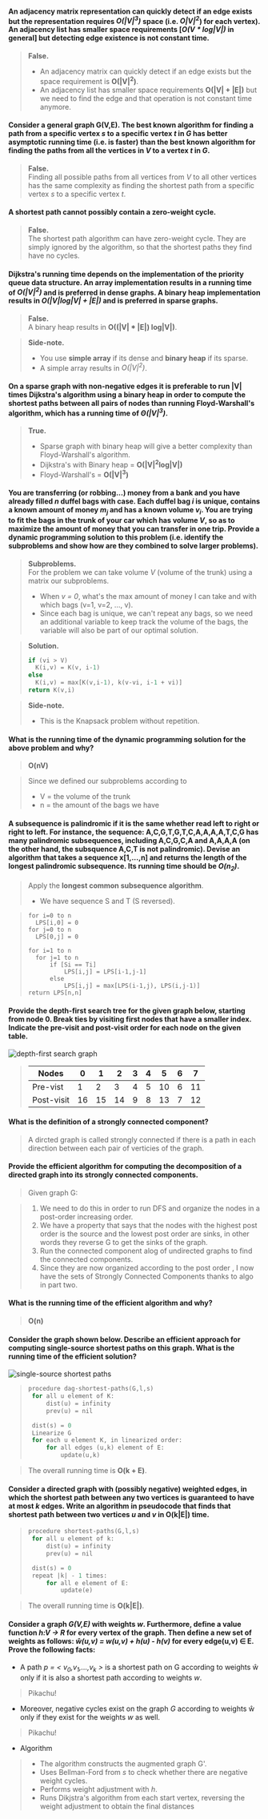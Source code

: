 #### An adjacency matrix representation can quickly detect if an edge exists but the representation requires _O(|V|<sup>3</sup>)_ space (i.e. _O|V|<sup>2</sup>_) for each vertex). An adjacency list has smaller space requirements [_O(V * log|V|)_ in general] but detecting edge existence is not constant time.

> __False.__  
> * An adjacency matrix can quickly detect if an edge exists but the space requirement is __O(|V|<sup>2</sup>)__.
> * An adjacency list has smaller space requirements __O(|V| + |E|)__ but we need to find the edge and that operation is not constant time anymore.

#### Consider a general graph G(V,E). The best known algorithm for finding a path from a specific vertex _s_ to a specific vertex _t_ in _G_ has better asymptotic running time (i.e. is faster) than the best known algorithm for finding the paths from all the vertices in _V_ to a vertex _t_ in _G_.

> __False.__  
> Finding all possible paths from all vertices from _V_ to all other vertices has the same complexity as finding the shortest path from a specific vertex _s_ to a specific vertex _t_.

#### A shortest path cannot possibly contain a zero-weight cycle.

> __False.__  
> The shortest path algorithm can have zero-weight cycle. They are simply ignored by the algorithm, so that the shortest paths they find have no cycles.

#### Dijkstra's running time depends on the implementation of the priority queue data structure. An array implementation results in a running time of _O(|V|<sup>2</sup>)_ and is preferred in dense graphs. A binary heap implementation results in _O(|V|log|V| + |E|)_ and is preferred in sparse graphs.

> __False.__  
> A binary heap results in __O((|V| * |E|) log|V|)__.

> __Side-note.__  
> * You use __simple array__ if its dense and __binary heap__ if its sparse.
> * A simple array results in _O(|V|<sup>2</sup>)_.

#### On a sparse graph with non-negative edges it is preferable to run |V| times Dijkstra's algorithm using a binary heap in order to compute the shortest paths between all pairs of nodes than running Floyd-Warshall's algorithm, which has a running time of _&Theta;(|V|<sup>3</sup>)_.

> __True.__  
> * Sparse graph with binary heap will give a better complexity than Floyd-Warshall's algorithm.
> * Dijkstra's with Binary heap = __O(|V|<sup>2</sup>log|V|)__
> * Floyd-Warshall's = __O(|V|<sup>3</sup>)__

#### You are transferring (or robbing...) money from a bank and you have already filled _n_ duffel bags with case. Each duffel bag _i_ is unique, contains a known amount of money _m<sub>j</sub>_ and has a known volume _v<sub>i</sub>_. You are trying to fit the bags in the trunk of your car which has volume _V_, so as to maximize the amount of money that you can transfer in one trip. Provide a dynamic programming solution to this problem (i.e. identify the subproblems and show how are they combined to solve larger problems).

> __Subproblems.__  
> For the problem we can take volume _V_ (volume of the trunk) using a matrix our subproblems.  
> * When _v = 0_, what's the max amount of money I can take and with which bags (v=1, v=2, ..., v).
> * Since each bag is unique, we can't repeat any bags, so we need an additional variable to keep track the volume of the bags, the variable will also be part of our optimal solution.

> __Solution.__  
> ```c
> if (vi > V)
>	K(i,v) = K(v, i-1)
> else
>	K(i,v) = max[K(v,i-1), k(v-vi, i-1 + vi)]
> return K(v,i)
> ```

> __Side-note.__  
> * This is the Knapsack problem without repetition.

#### What is the running time of the dynamic programming solution for the above problem and why?

> __O(nV)__

> Since we defined our subproblems according to  
> * V = the volume of the trunk
> * n = the amount of the bags we have

#### A subsequence is palindromic if it is the same whether read left to right or right to left. For instance, the sequence: A,C,G,T,G,T,C,A,A,A,A,T,C,G has many palindromic subsequences, including A,C,G,C,A and A,A,A,A (on the other hand, the subsquence A,C,T is not palindromic). Devise an algorithm that takes a sequence x[1,...,n] and returns the length of the longest palindromic subsequence. Its running time should be _O(n<sub>2</sub>)_.

> Apply the __longest common subsequence algorithm__.  
> * We have sequence S and T (S reversed).

> ```
> for i=0 to n
>	LPS[i,0] = 0
> for j=0 to n
>	LPS[0,j] = 0
>
> for i=1 to n
> 	for j=1 to n
>		if [Si == Ti]
>			LPS[i,j] = LPS[i-1,j-1]
>		else
>			LPS[i,j] = max[LPS(i-1,j), LPS(i,j-1)]
> return LPS[n,n]
> ```

#### Provide the depth-first search tree for the given graph below, starting from node 0. Break ties by visiting first nodes that have a smaller index. Indicate the pre-visit and post-visit order for each node on the given table.

![depth-first search graph](img/breath-first-search-graph.png)

> Nodes | 0 | 1 | 2 | 3 | 4 | 5 | 6 | 7
> --- | --- | --- | --- | --- | --- | --- | --- | ---
> Pre-vist | 1 | 2 | 3 | 4 | 5 | 10 | 6 | 11
> Post-visit | 16 | 15 | 14 | 9 | 8 | 13 | 7 | 12

#### What is the definition of a strongly connected component?

> A dircted graph is called strongly connected if there is a path in each direction between each pair of verticies of the graph.

#### Provide the efficient algorithm for computing the decomposition of a directed graph into its strongly connected components.

> Given graph G:

> 1. We need to do this in order to run DFS and organize the nodes in a post-order increasing order.
> 2. We have a property that says that the nodes with the highest post order is the source and the lowest post order are sinks, in other words they reverse G to get the sinks of the graph.
> 3. Run the connected component alog of undirected graphs to find the connected components.
> 4. Since they are now organized according to the post order , I now have the sets of Strongly Connected Components thanks to algo in part two.

#### What is the running time of the efficient algorithm and why?

> __O(n)__

#### Consider the graph shown below. Describe an efficient approach for computing single-source shortest paths on this graph. What is the running time of the efficient solution?

![single-source shortest paths](img/single-source-shortest-paths.png)

> ```c
> procedure dag-shortest-paths(G,l,s)
>  for all u element of K:
>      dist(u) = infinity
>      prev(u) = nil
>
>  dist(s) = 0
>  Linearize G
>  for each u element K, in linearized order:
>      for all edges (u,k) element of E:
>          update(u,k)
> ```

> The overall running time is __O(k + E)__.

#### Consider a directed graph with (possibly negative) weighted edges, in which the shortest path between any two vertices is guaranteed to have at most _k_ edges. Write an algorithm in pseudocode that finds that shortest path between two vertices _u_ and _v_ in O(k|E|) time.

> ```c
> procedure shortest-paths(G,l,s)
>  for all u element of k:
>      dist(u) = infinity
>      prev(u) = nil
>
>  dist(s) = 0
>  repeat |k| - 1 times:
>      for all e element of E:
>          update(e)
> ```

> The overall running time is __O(k|E|)__.

#### Consider a graph _G(V,E)_ with weights _w_. Furthermore, define a value function _h:V -> R_ for every vertex of the graph. Then define a new set of weights as follows: _&#373;(u,v) = w(u,v) + h(u) - h(v)_ for every edge(u,v) &#8712; E. Prove the following facts:

* A path _p = &lt; v<sub>0</sub>,v<sub>1</sub>,...,v<sub>k</sub> &gt;_ is a shortest path on G according to weights &#373; only if it is also a shortest path according to weights _w_.

> Pikachu!

* Moreover, negative cycles exist on the graph _G_ according to weights &#373; only if they exist for the weights _w_ as well.

> Pikachu!

* Algorithm

> * The algorithm constructs the augmented graph G&#39;.
> * Uses Bellman-Ford from _s_ to check whether there are negative weight cycles.
> * Performs weight adjustment with _h_.
> * Runs Dikjstra's algorithm from each start vertex, reversing the weight adjustment to obtain the final distances